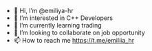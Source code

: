 - 👋 Hi, I’m @emiliya-hr
- 👀 I’m interested in C++ Developers
- 🌱 I’m currently learning trading
- 💞️ I’m looking to collaborate on job opportunity
- 📫 How to reach me https://t.me/emiliia_hr

<!---
emiliya-hr/emiliya-hr is a ✨ special ✨ repository because its `README.md` (this file) appears on your GitHub profile.
You can click the Preview link to take a look at your changes.
--->
